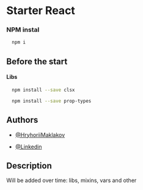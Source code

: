 
# Starter React

### NPM instal
```bash
  npm i
```


## Before the start

#### Libs 

```bash
  npm install --save clsx
```

```bash
  npm install --save prop-types
```




## Authors

- [@HryhoriiMaklakov](https://github.com/GregoryMaklakov)

- [@Linkedin](https://www.linkedin.com/in/grigory-maklakov-331a641ba/)
## Description

Will be added over time:  libs, mixins, vars and other


